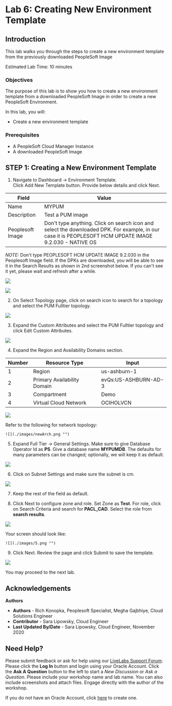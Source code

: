 # Lab 6: Creating New Environment Template

## Introduction

This lab walks you through the steps to create a new environment template from the previously downloaded PeopleSoft Image

Estimated Lab Time: 10 minutes

### Objectives
The purpose of this lab is to show you how to create a new environment template from a downloaded PeopleSoft Image in order to create a new PeopleSoft Environment.

In this lab, you will:
* Create a new environment template

### Prerequisites
- A PeopleSoft Cloud Manager Instance
- A downloaded PeopleSoft Image

## **STEP 1**: Creating a New Environment Template

1. 	Navigate to Dashboard -> Environment Template.  
  Click Add New Template button. Provide below details and click Next. 

  Field | Value
  ---- | -----
  Name | MYPUM
  Description	| Test a PUM image
  Peoplesoft Image | Don't type anything. Click on search icon and select the downloaded DPK.  For example, in our case it is PEOPLESOFT HCM UPDATE IMAGE 9.2.030 - NATIVE OS

  *NOTE:* Don't type PEOPLESOFT HCM UPDATE IMAGE 9.2.030 in the Peoplesoft Image field. If the DPKs are downloaded, you will be able to see it in the Search Results as shown in 2nd screenshot below. If you can't see it yet, please wait and refresh after a while.

  ![](./images/s2.png "")

  ![](./images/s3.png "")

2. 	On Select Topology page, click on search icon to search for a topology and select the PUM Fulltier topology.

  ![](./images/2.png "")

3. 	Expand the Custom Attributes and select the PUM Fulltier topology and click Edit Custom Attributes. 

  ![](./images/3.png "")

4. 	Expand the Region and Availability Domains section. 

  Number | Resource Type | Input
  --------- | --------------- | -------------------
  1 | Region | us-ashburn-1
  2 | Primary Availability Domain | evQs:US-ASHBURN-AD-3 
  3 | Compartment	| Demo
  4 | Virtual Cloud Network | OCIHOLVCN

  ![](./images/s5.png "")

  Refer to the following for network topology:

    ![](./images/newArch.png "")

5. 	Expand Full Tier -> General Settings. Make sure to give Database Operator Id as **PS**. Give a database name **MYPUMDB**. The defaults for many parameters can be changed; optionally, we will keep it as default.

  ![](./images/s7.png "")

6. Click on Subnet Settings and make sure the subnet is cm. 

  ![](./images/cm.png "")

7. Keep the rest of the field as default.

8. 	Click Next to configure zone and role. Set Zone as **Test**. For role, click on Search Criteria and search for **PACL_CAD**. Select the role from **search results**.

  ![](./images/s9.png "")

  Your screen should look like:

    ![](./images/5.png "")

9. 	Click Next.  Review the page and click Submit to save the template. 

  ![](./images/s10.png "")

You may proceed to the next lab.

## Acknowledgements

**Authors** 
* **Authors** - Rich Konopka, Peoplesoft Specialist, Megha Gajbhiye, Cloud Solutions Engineer
* **Contributor** -  Sara Lipowsky, Cloud Engineer
* **Last Updated By/Date** - Sara Lipowsky, Cloud Engineer, November 2020

## Need Help?
Please submit feedback or ask for help using our [LiveLabs Support Forum](https://community.oracle.com/tech/developers/categories/Migrate%20SaaS%20to%20OCI). Please click the **Log In** button and login using your Oracle Account. Click the **Ask A Question** button to the left to start a *New Discussion* or *Ask a Question*.  Please include your workshop name and lab name.  You can also include screenshots and attach files.  Engage directly with the author of the workshop.

If you do not have an Oracle Account, click [here](https://profile.oracle.com/myprofile/account/create-account.jspx) to create one.